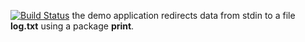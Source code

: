 [![Build Status](https://travis-ci.org/ToshUxanoff/lab10.svg?branch=master)](https://travis-ci.org/ToshUxanoff/lab10)
the demo application redirects data from stdin to a file **log.txt** using a package **print**.
